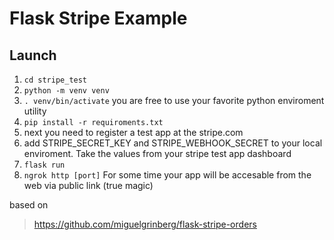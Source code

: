 Flask Stripe Example
====================

Launch
--------------------
1. `cd stripe_test`
2. `python -m venv venv`
3. `. venv/bin/activate`
    you are free to use your favorite python enviroment utility
4. `pip install -r requiroments.txt`
5. next you need to register a test app at the stripe.com
6. add STRIPE_SECRET_KEY and STRIPE_WEBHOOK_SECRET to your local enviroment. Take the values from your stripe test app dashboard
7. `flask run`
8. `ngrok http [port]` 
    For some time your app will be accesable from the web via public link (true magic)


based on
> https://github.com/miguelgrinberg/flask-stripe-orders